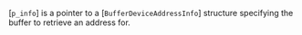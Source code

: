 [`p_info`] is a pointer to a [`BufferDeviceAddressInfo`] structure
specifying the buffer to retrieve an address for.